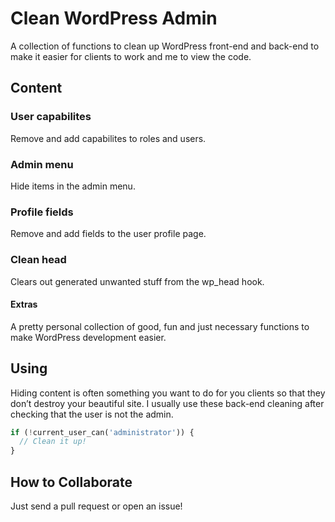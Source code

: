 # Clean WordPress Admin
A collection of functions to clean up WordPress front-end and back-end
to make it easier for clients to work and me to view the code.

## Content

### User capabilites
Remove and add capabilites to roles and users.

### Admin menu
Hide items in the admin menu.

### Profile fields
Remove and add fields to the user profile page.

### Clean head
Clears out generated unwanted stuff from the wp_head hook.

#### Extras
A pretty personal collection of good, fun and just necessary functions
to make WordPress development easier.

## Using
Hiding content is often something you want to do for you clients so that they don’t destroy your beautiful site. I usually use these back-end cleaning after checking that the user is not the admin.
```php
if (!current_user_can('administrator')) {
  // Clean it up!
}
```

## How to Collaborate
Just send a pull request or open an issue!
